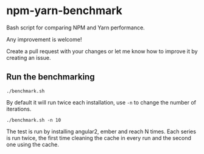 # npm-yarn-benchmark

Bash script for comparing NPM and Yarn performance.

Any improvement is welcome!

Create a pull request with your changes or let me know how to improve it by creating an issue.

## Run the benchmarking

```
./benchmark.sh
```

By default it will run twice each installation, use `-n` to change the number of iterations.

```
./benchmark.sh -n 10
```

The test is run by installing angular2, ember and reach N times. Each series is run twice, the
first time cleaning the cache in every run and the second one using the cache.

